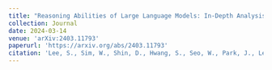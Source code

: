 ```yaml
---
title: "Reasoning Abilities of Large Language Models: In-Depth Analysis on the Abstraction and Reasoning Corpus"
collection: Journal
date: 2024-03-14
venue: 'arXiv:2403.11793'
paperurl: 'https://arxiv.org/abs/2403.11793'
citation: 'Lee, S., Sim, W., Shin, D., Hwang, S., Seo, W., Park, J., Lee, S., Kim, S. & Kim, S. (2024). Reasoning Abilities of Large Language Models: In-Depth Analysis on the Abstraction and Reasoning Corpus. ACM TIST (under review).'
---
```

